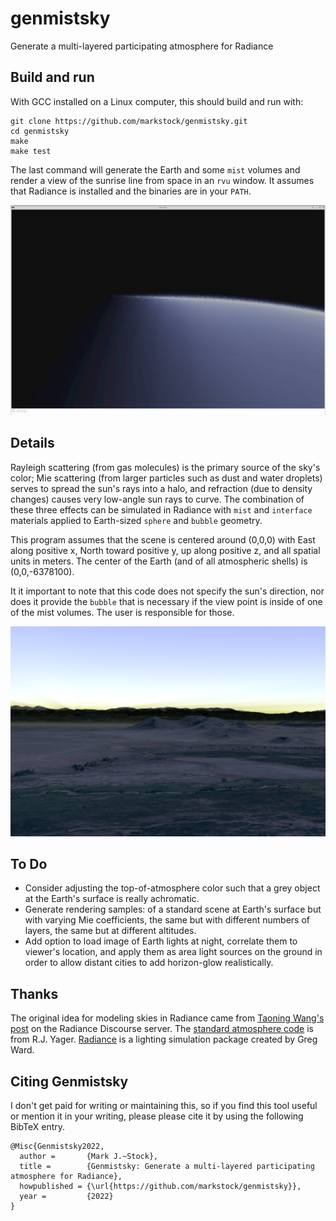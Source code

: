 # genmistsky
Generate a multi-layered participating atmosphere for Radiance

## Build and run
With GCC installed on a Linux computer, this should build and run with:

    git clone https://github.com/markstock/genmistsky.git
    cd genmistsky
    make
    make test

The last command will generate the Earth and some `mist` volumes and render a view of the sunrise line from space in an `rvu` window. It assumes that Radiance is installed and the binaries are in your `PATH`.

![render from space station](media/img_make_test.png?raw=true "Rendering from space")

## Details
Rayleigh scattering (from gas molecules) is the primary source of the sky's color; Mie scattering (from larger particles such as dust and water droplets) serves to spread the sun's rays into a halo, and refraction (due to density changes) causes very low-angle sun rays to curve. The combination of these three effects can be simulated in Radiance with `mist` and `interface` materials applied to Earth-sized `sphere` and `bubble` geometry.

This program assumes that the scene is centered around (0,0,0) with East along positive x, North toward positive y, up along positive z, and all spatial units in meters. The center of the Earth (and of all atmospheric shells) is (0,0,-6378100).

It it important to note that this code does not specify the sun's direction, nor does it provide the `bubble` that is necessary if the view point is inside of one of the mist volumes. The user is responsible for those.

![rendering of dawn](media/img43_cropsm.png?raw=true "Rendering of South-Central Colorado at dawn")

## To Do
* Consider adjusting the top-of-atmosphere color such that a grey object at the Earth's surface is really achromatic.
* Generate rendering samples: of a standard scene at Earth's surface but with varying Mie coefficients, the same but with different numbers of layers, the same but at different altitudes.
* Add option to load image of Earth lights at night, correlate them to viewer's location, and apply them as area light sources on the ground in order to allow distant cities to add horizon-glow realistically.

## Thanks
The original idea for modeling skies in Radiance came from [Taoning Wang's post](https://discourse.radiance-online.org/t/notes-on-misty-sky/6007/) on the Radiance Discourse server. The [standard atmosphere code](https://apps.dtic.mil/sti/pdfs/ADA588839.pdf) is from R.J. Yager. [Radiance](https://floyd.lbl.gov/radiance/) is a lighting simulation package created by Greg Ward.

## Citing Genmistsky
I don't get paid for writing or maintaining this, so if you find this tool useful or mention it in your writing, please please cite it by using the following BibTeX entry.
```
@Misc{Genmistsky2022,
  author =       {Mark J.~Stock},
  title =        {Genmistsky: Generate a multi-layered participating atmosphere for Radiance},
  howpublished = {\url{https://github.com/markstock/genmistsky}},
  year =         {2022}
}
```
